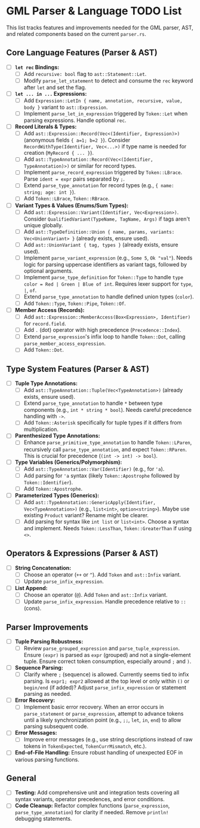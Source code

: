 # GML Parser & Language TODO List

This list tracks features and improvements needed for the GML parser, AST, and related components based on the current `parser.rs`.


## Core Language Features (Parser & AST)

-   [ ] **`let rec` Bindings:**
    -   [ ] Add `recursive: bool` flag to `ast::Statement::Let`.
    -   [ ] Modify `parse_let_statement` to detect and consume the `rec` keyword after `let` and set the flag.
-   [ ] **`let ... in ...` Expressions:**
    -   [ ] Add `Expression::LetIn { name, annotation, recursive, value, body }` variant to `ast::Expression`.
    -   [ ] Implement `parse_let_in_expression` triggered by `Token::Let` when parsing expressions. Handle optional `rec`.
-   [ ] **Record Literals & Types:**
    -   [ ] Add `ast::Expression::Record(Vec<(Identifier, Expression)>)` (anonymous fields `{ a=1; b=2 }`). Consider `RecordWithType(Identifier, Vec<...>)` if type name is needed for creation (`MyRecord { ... }`).
    -   [ ] Add `ast::TypeAnnotation::Record(Vec<(Identifier, TypeAnnotation)>)` or similar for record types.
    -   [ ] Implement `parse_record_expression` triggered by `Token::LBrace`. Parse `ident = expr` pairs separated by `;`.
    -   [ ] Extend `parse_type_annotation` for record types (e.g., `{ name: string; age: int }`).
    -   [ ] Add `Token::LBrace`, `Token::RBrace`.
-   [ ] **Variant Types & Values (Enums/Sum Types):**
    -   [ ] Add `ast::Expression::Variant(Identifier, Vec<Expression>)`. Consider `QualifiedVariant(TypeName, TagName, Args)` if tags aren't unique globally.
    -   [ ] Add `ast::TypeDefinition::Union { name, params, variants: Vec<UnionVariant> }` (already exists, ensure used).
    *   [ ] Add `ast::UnionVariant { tag, types }` (already exists, ensure used).
    -   [ ] Implement `parse_variant_expression` (e.g., `Some 5`, `Ok "val"`). Needs logic for parsing uppercase identifiers as variant tags, followed by optional arguments.
    -   [ ] Implement `parse_type_definition` for `Token::Type` to handle `type color = Red | Green | Blue of int`. Requires lexer support for `type`, `|`, `of`.
    -   [ ] Extend `parse_type_annotation` to handle defined union types (`color`).
    -   [ ] Add `Token::Type`, `Token::Pipe`, `Token::Of`.
-   [ ] **Member Access (Records):**
    -   [ ] Add `ast::Expression::MemberAccess(Box<Expression>, Identifier)` for `record.field`.
    -   [ ] Add `.` (dot) operator with high precedence (`Precedence::Index`).
    -   [ ] Extend `parse_expression`'s infix loop to handle `Token::Dot`, calling `parse_member_access_expression`.
    -   [ ] Add `Token::Dot`.

## Type System Features (Parser & AST)

-   [ ] **Tuple Type Annotations:**
    -   [ ] Add `ast::TypeAnnotation::Tuple(Vec<TypeAnnotation>)` (already exists, ensure used).
    -   [ ] Extend `parse_type_annotation` to handle `*` between type components (e.g., `int * string * bool`). Needs careful precedence handling with `->`.
    -   [ ] Add `Token::Asterisk` specifically for tuple types if it differs from multiplication.
-   [ ] **Parenthesized Type Annotations:**
    -   [ ] Enhance `parse_primitive_type_annotation` to handle `Token::LParen`, recursively call `parse_type_annotation`, and expect `Token::RParen`. This is crucial for precedence (`(int -> int) -> bool`).
-   [ ] **Type Variables (Generics/Polymorphism):**
    -   [ ] Add `ast::TypeAnnotation::Var(Identifier)` (e.g., for `'a`).
    -   [ ] Add parsing for `'a` syntax (likely `Token::Apostrophe` followed by `Token::Identifier`).
    -   [ ] Add `Token::Apostrophe`.
-   [ ] **Parameterized Types (Generics):**
    -   [ ] Add `ast::TypeAnnotation::GenericApply(Identifier, Vec<TypeAnnotation>)` (e.g., `list<int>`, `option<string>`). Maybe use existing `Product` variant? Rename might be clearer.
    -   [ ] Add parsing for syntax like `int list` or `list<int>`. Choose a syntax and implement. Needs `Token::LessThan`, `Token::GreaterThan` if using `<>`.

## Operators & Expressions (Parser & AST)

-   [ ] **String Concatenation:**
    -   [ ] Choose an operator (`++` or `^`). Add `Token` and `ast::Infix` variant.
    -   [ ] Update `parse_infix_expression`.
-   [ ] **List Append:**
    -   [ ] Choose an operator (`@`). Add `Token` and `ast::Infix` variant.
    -   [ ] Update `parse_infix_expression`. Handle precedence relative to `::` (cons).

## Parser Improvements

-   [ ] **Tuple Parsing Robustness:**
    -   [ ] Review `parse_grouped_expression` and `parse_tuple_expression`. Ensure `(expr)` is parsed as `expr` (grouped) and not a single-element tuple. Ensure correct token consumption, especially around `;` and `)`.
-   [ ] **Sequence Parsing:**
    -   [ ] Clarify where `;` (sequence) is allowed. Currently seems tied to infix parsing. Is `expr1; expr2` allowed at the top level or only within `()` or `begin/end` (if added)? Adjust `parse_infix_expression` or statement parsing as needed.
-   [ ] **Error Recovery:**
    -   [ ] Implement basic error recovery. When an error occurs in `parse_statement` or `parse_expression`, attempt to advance tokens until a likely synchronization point (e.g., `;;`, `let`, `in`, `end`) to allow parsing subsequent code.
-   [ ] **Error Messages:**
    -   [ ] Improve error messages (e.g., use string descriptions instead of raw tokens in `TokenExpected`, `TokenCurrMismatch`, etc.).
-   [ ] **End-of-File Handling:** Ensure robust handling of unexpected EOF in various parsing functions.

## General

-   [ ] **Testing:** Add comprehensive unit and integration tests covering all syntax variants, operator precedences, and error conditions.
-   [ ] **Code Cleanup:** Refactor complex functions (`parse_expression`, `parse_type_annotation`) for clarity if needed. Remove `println!` debugging statements.
